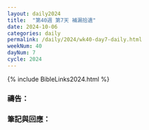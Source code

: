 ```yaml
---
layout: daily2024
title:  "第40週 第7天 補漏拾遺"
date: 2024-10-06
categories: daily
permalink: /daily/2024/wk40-day7-daily.html
weekNum: 40
dayNum: 7
cycle: 2024
---
```


{% include BibleLinks2024.html %}

### 禱告：

### 筆記與回應：
